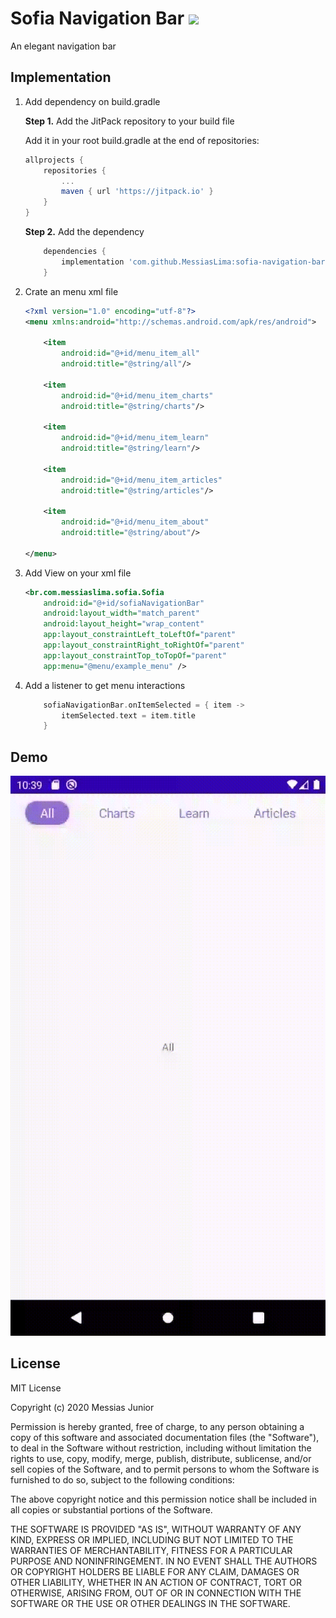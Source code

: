 # Sofia Navigation Bar [![](https://jitpack.io/v/MessiasLima/sofia-navigation-bar.svg)](https://jitpack.io/#MessiasLima/sofia-navigation-bar)
An elegant navigation bar

## Implementation 
1. Add dependency on build.gradle

    **Step 1.** Add the JitPack repository to your build file

    Add it in your root build.gradle at the end of repositories:
    ```gradle
    allprojects {
		repositories {
			...
			maven { url 'https://jitpack.io' }
		}
	}
    ```

    **Step 2.** Add the dependency
    ```gradle
        dependencies {
	        implementation 'com.github.MessiasLima:sofia-navigation-bar:<version>'
	    }
    ```

1. Crate an menu xml file
    ```xml
    <?xml version="1.0" encoding="utf-8"?>
    <menu xmlns:android="http://schemas.android.com/apk/res/android">

        <item
            android:id="@+id/menu_item_all"
            android:title="@string/all"/>

        <item
            android:id="@+id/menu_item_charts"
            android:title="@string/charts"/>

        <item
            android:id="@+id/menu_item_learn"
            android:title="@string/learn"/>

        <item
            android:id="@+id/menu_item_articles"
            android:title="@string/articles"/>

        <item
            android:id="@+id/menu_item_about"
            android:title="@string/about"/>
    
    </menu>
    ```
1. Add View on your xml file
    ```xml
    <br.com.messiaslima.sofia.Sofia
        android:id="@+id/sofiaNavigationBar"
        android:layout_width="match_parent"
        android:layout_height="wrap_content"
        app:layout_constraintLeft_toLeftOf="parent"
        app:layout_constraintRight_toRightOf="parent"
        app:layout_constraintTop_toTopOf="parent"
        app:menu="@menu/example_menu" />

    ```
1. Add a listener to get menu interactions
    ```kotlin
        sofiaNavigationBar.onItemSelected = { item ->
            itemSelected.text = item.title
        }
    ```

## Demo
![Demostration](./demo.gif)

## License

MIT License

Copyright (c) 2020 Messias Junior

Permission is hereby granted, free of charge, to any person obtaining a copy
of this software and associated documentation files (the "Software"), to deal
in the Software without restriction, including without limitation the rights
to use, copy, modify, merge, publish, distribute, sublicense, and/or sell
copies of the Software, and to permit persons to whom the Software is
furnished to do so, subject to the following conditions:

The above copyright notice and this permission notice shall be included in all
copies or substantial portions of the Software.

THE SOFTWARE IS PROVIDED "AS IS", WITHOUT WARRANTY OF ANY KIND, EXPRESS OR
IMPLIED, INCLUDING BUT NOT LIMITED TO THE WARRANTIES OF MERCHANTABILITY,
FITNESS FOR A PARTICULAR PURPOSE AND NONINFRINGEMENT. IN NO EVENT SHALL THE
AUTHORS OR COPYRIGHT HOLDERS BE LIABLE FOR ANY CLAIM, DAMAGES OR OTHER
LIABILITY, WHETHER IN AN ACTION OF CONTRACT, TORT OR OTHERWISE, ARISING FROM,
OUT OF OR IN CONNECTION WITH THE SOFTWARE OR THE USE OR OTHER DEALINGS IN THE
SOFTWARE.
